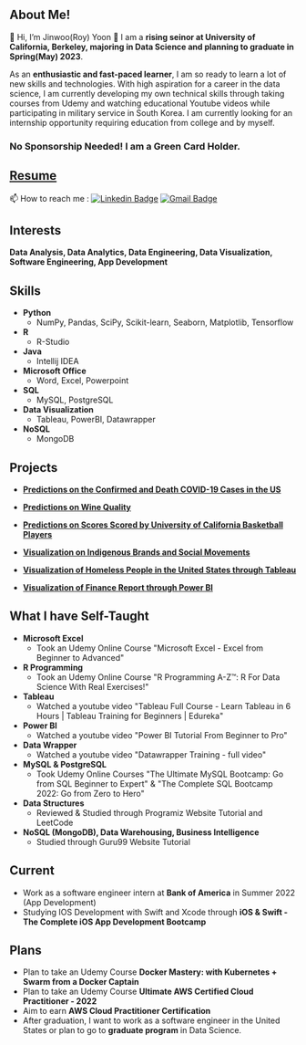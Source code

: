 ## About Me!
👋 Hi, I’m Jinwoo(Roy) Yoon 👀 I am a **rising seinor at University of California, Berkeley, majoring in Data Science and planning to graduate in Spring(May) 2023**. 

As an **enthusiastic and fast-paced learner**, I am so ready to learn a lot of new skills and technologies. With high aspiration for a career in the data science, I am currently developing my own technical skills through taking courses from Udemy and watching educational Youtube videos while participating in military service in South Korea. I am currently looking for an internship opportunity requiring education from college and by myself. 

### No Sponsorship Needed! I am a Green Card Holder.

## [Resume](https://github.com/yoons12055/yoons12055/blob/main/Jinwoo-Yoon-Resume.pdf)

📫 How to reach me : 
[![Linkedin Badge](https://img.shields.io/badge/-LinkedIn-blue?style=flat-square&logo=Linkedin&logoColor=white&link=https://www.linkedin.com/in/jinwoo-yoon)](https://www.linkedin.com/in/jinwoo-yoon)
[![Gmail Badge](https://img.shields.io/badge/Gmail-d14836?style=flat-square&logo=Gmail&logoColor=white&link=mailto:yoons12055@gmail.com)](mailto:yoons12055@gmail.com)

## Interests 
**Data Analysis, Data Analytics, Data Engineering, Data Visualization, Software Engineering, App Development**

## Skills
- **Python**
  - NumPy, Pandas, SciPy, Scikit-learn, Seaborn, Matplotlib, Tensorflow
- **R** 
  - R-Studio
- **Java** 
  - Intellij IDEA
- **Microsoft Office**
  - Word, Excel, Powerpoint
- **SQL**
  - MySQL, PostgreSQL
- **Data Visualization**
  - Tableau, PowerBI, Datawrapper
- **NoSQL**
  - MongoDB


## Projects
- **[Predictions on the Confirmed and Death COVID-19 Cases in the US](https://github.com/yoons12055/Data-Analysis-ML-Python-Projects/tree/main/COVID19%20Analysis%20Project )**

- **[Predictions on Wine Quality](https://github.com/yoons12055/Data-Analysis-ML-Python-Projects/tree/main/Wine%20Quality%20Analysis)**

- **[Predictions on Scores Scored by University of California Basketball Players](https://github.com/yoons12055/Data-Analysis-ML-Python-Projects/tree/main/UC%20Basketball%20Scores)**

- **[Visualization on Indigenous Brands and Social Movements](https://github.com/yoons12055/Data-Visualization-Projects/tree/main/Indian%20Trademarks%20Project)**

- **[Visualization of Homeless People in the United States through Tableau](https://github.com/yoons12055/Data-Visualization-Projects/tree/main/Homeless%20in%20USA)**

- **[Visualization of Finance Report through Power BI](https://github.com/yoons12055/Data-Visualization-Projects/tree/main/Finance%20Report)**

## What I have Self-Taught 
- **Microsoft Excel**
  - Took an Udemy Online Course "Microsoft Excel - Excel from Beginner to Advanced"
- **R Programming**
  - Took an Udemy Online Course "R Programming A-Z™: R For Data Science With Real Exercises!" 
- **Tableau**
  - Watched a youtube video "Tableau Full Course - Learn Tableau in 6 Hours | Tableau Training for Beginners | Edureka"
- **Power BI**
  - Watched a youtube video "Power BI Tutorial From Beginner to Pro"
- **Data Wrapper** 
  - Watched a youtube video "Datawrapper Training - full video"
- **MySQL & PostgreSQL**
  - Took Udemy Online Courses "The Ultimate MySQL Bootcamp: Go from SQL Beginner to Expert" & "The Complete SQL Bootcamp 2022: Go from Zero to Hero"
- **Data Structures**
  - Reviewed & Studied through Programiz Website Tutorial and LeetCode
- **NoSQL (MongoDB), Data Warehousing, Business Intelligence**
  - Studied through Guru99 Website Tutorial

## Current
- Work as a software engineer intern at **Bank of America** in Summer 2022 (App Development)
- Studying IOS Development with Swift and Xcode through **iOS & Swift - The Complete iOS App Development Bootcamp**

## Plans
- Plan to take an Udemy Course  **Docker Mastery: with Kubernetes + Swarm from a Docker Captain**
- Plan to take an Udemy Course  **Ultimate AWS Certified Cloud Practitioner - 2022**
- Aim to earn **AWS Cloud Practitioner Certification**
- After graduation, I want to work as a software engineer in the United States or plan to go to **graduate program** in Data Science.
